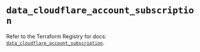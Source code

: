 # `data_cloudflare_account_subscription`

Refer to the Terraform Registry for docs: [`data_cloudflare_account_subscription`](https://registry.terraform.io/providers/cloudflare/cloudflare/5.10.0/docs/data-sources/account_subscription).
